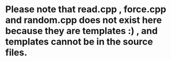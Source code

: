 # Please note that read.cpp , force.cpp and random.cpp does not exist here because they are templates :) , and templates cannot be in the source files.
